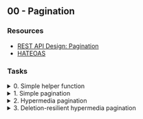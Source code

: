 ## 00 - Pagination

### Resources

- [REST API Design: Pagination](https://www.moesif.com/blog/technical/api-design/REST-API-Design-Filtering-Sorting-and-Pagination/#pagination "REST API Design: Pagination")
- [HATEOAS](https://en.wikipedia.org/wiki/HATEOAS "HATEOAS")

### Tasks

<details>
<summary>0. Simple helper function</summary>

Write a function named `index_range` that takes two integer parameters `page` and `page_size`.

This function should return a tuple of two elements. The first element is the start index and the second element is the end index. These indexes represent the range of indexes to be returned in a list for the given pagination parameters.

The page numbers start from 1, meaning the first page is referred to as page 1.

```sh
bob@dylan:~$ cat 0-main.py
#!/usr/bin/env python3
"""
Main file
"""

index_range = __import__('0-simple_helper_function').index_range

res = index_range(1, 7)
print(type(res))
print(res)

res = index_range(page=3, page_size=15)
print(type(res))
print(res)

bob@dylan:~$ ./0-main.py
<class 'tuple'>
(0, 7)
<class 'tuple'>
(30, 45)
bob@dylan:~$
```

**File:**

- File: `0-simple_helper_function.py`
</details>

<details>
<summary>1. Simple pagination</summary>

Copy `index_range` from the previous task and the following class into your code

```sh
import csv
import math
from typing import List


class Server:
    """Server class to paginate a database of popular baby names.
    """
    DATA_FILE = "Popular_Baby_Names.csv"

    def __init__(self):
        self.__dataset = None

    def dataset(self) -> List[List]:
        """Cached dataset
        """
        if self.__dataset is None:
            with open(self.DATA_FILE) as f:
                reader = csv.reader(f)
                dataset = [row for row in reader]
            self.__dataset = dataset[1:]

        return self.__dataset

    def get_page(self, page: int = 1, page_size: int = 10) -> List[List]:
            pass
```

Create a function called `get_page` that accepts two integer parameters: `page` and `page_size`, with default values of 1 to 10 respectively.

- You need to use this CSV file (The same one shown at the beginning of the project)
- Use `assert` to ensure that both arguments are positive integers.
- Use the `index_range` function to determine the correct indexes for proper pagination of the dataset and return the corresponding page of the dataset (i.e, the correct list of rows).
- If the input arguments are outside the range of the dataset, the function should return an empty list.

```sh
bob@dylan:~$  wc -l Popular_Baby_Names.csv
19419 Popular_Baby_Names.csv
bob@dylan:~$
bob@dylan:~$ head Popular_Baby_Names.csv
Year of Birth,Gender,Ethnicity,Child's First Name,Count,Rank
2016,FEMALE,ASIAN AND PACIFIC ISLANDER,Olivia,172,1
2016,FEMALE,ASIAN AND PACIFIC ISLANDER,Chloe,112,2
2016,FEMALE,ASIAN AND PACIFIC ISLANDER,Sophia,104,3
2016,FEMALE,ASIAN AND PACIFIC ISLANDER,Emma,99,4
2016,FEMALE,ASIAN AND PACIFIC ISLANDER,Emily,99,4
2016,FEMALE,ASIAN AND PACIFIC ISLANDER,Mia,79,5
2016,FEMALE,ASIAN AND PACIFIC ISLANDER,Charlotte,59,6
2016,FEMALE,ASIAN AND PACIFIC ISLANDER,Sarah,57,7
2016,FEMALE,ASIAN AND PACIFIC ISLANDER,Isabella,56,8
bob@dylan:~$
bob@dylan:~$  cat 1-main.py
#!/usr/bin/env python3
"""
Main file
"""

Server = __import__('1-simple_pagination').Server

server = Server()

try:
    should_err = server.get_page(-10, 2)
except AssertionError:
    print("AssertionError raised with negative values")

try:
    should_err = server.get_page(0, 0)
except AssertionError:
    print("AssertionError raised with 0")

try:
    should_err = server.get_page(2, 'Bob')
except AssertionError:
    print("AssertionError raised when page and/or page_size are not ints")


print(server.get_page(1, 3))
print(server.get_page(3, 2))
print(server.get_page(3000, 100))

bob@dylan:~$
bob@dylan:~$ ./1-main.py
AssertionError raised with negative values
AssertionError raised with 0
AssertionError raised when page and/or page_size are not ints
[['2016', 'FEMALE', 'ASIAN AND PACIFIC ISLANDER', 'Olivia', '172', '1'], ['2016', 'FEMALE', 'ASIAN AND PACIFIC ISLANDER', 'Chloe', '112', '2'], ['2016', 'FEMALE', 'ASIAN AND PACIFIC ISLANDER', 'Sophia', '104', '3']]
[['2016', 'FEMALE', 'ASIAN AND PACIFIC ISLANDER', 'Emily', '99', '4'], ['2016', 'FEMALE', 'ASIAN AND PACIFIC ISLANDER', 'Mia', '79', '5']]
[]
bob@dylan:~$
```

**File:**

- File: `1-simple_pagination.py`
</details>

<details>
<summary>2. Hypermedia pagination</summary>

Replicate code from the previous task.

Create a function called `get_hyper` that accepts the same parameters (and default values) as `get_page`. This function should return a dictionary with the following keys and their corresponding values:

- `page_size`: the size of the returned page from the dataset
- `page`: the number of the current page
- `data`: the page of the dataset (same as the return from the previous task)
- `next_page`: the number of the next page, or `None` if there is no next page
- `prev_page`: the number of the previous page, or `None` if there is no previous page
- `total_pages`: the total number of pages in the dataset, represented as an integer

Ensure that you reuse the `get_page` function in your implementation.

If necessary, you can use the `math` module.

```sh
bob@dylan:~$ cat 2-main.py
#!/usr/bin/env python3
"""
Main file
"""

Server = __import__('2-hypermedia_pagination').Server

server = Server()

print(server.get_hyper(1, 2))
print("---")
print(server.get_hyper(2, 2))
print("---")
print(server.get_hyper(100, 3))
print("---")
print(server.get_hyper(3000, 100))

bob@dylan:~$
bob@dylan:~$ ./2-main.py
{'page_size': 2, 'page': 1, 'data': [['2016', 'FEMALE', 'ASIAN AND PACIFIC ISLANDER', 'Olivia', '172', '1'], ['2016', 'FEMALE', 'ASIAN AND PACIFIC ISLANDER', 'Chloe', '112', '2']], 'next_page': 2, 'prev_page': None, 'total_pages': 9709}
---
{'page_size': 2, 'page': 2, 'data': [['2016', 'FEMALE', 'ASIAN AND PACIFIC ISLANDER', 'Sophia', '104', '3'], ['2016', 'FEMALE', 'ASIAN AND PACIFIC ISLANDER', 'Emma', '99', '4']], 'next_page': 3, 'prev_page': 1, 'total_pages': 9709}
---
{'page_size': 3, 'page': 100, 'data': [['2016', 'FEMALE', 'BLACK NON HISPANIC', 'Londyn', '14', '39'], ['2016', 'FEMALE', 'BLACK NON HISPANIC', 'Amirah', '14', '39'], ['2016', 'FEMALE', 'BLACK NON HISPANIC', 'McKenzie', '14', '39']], 'next_page': 101, 'prev_page': 99, 'total_pages': 6473}
---
{'page_size': 0, 'page': 3000, 'data': [], 'next_page': None, 'prev_page': 2999, 'total_pages': 195}
bob@dylan:~$
```

**File:**

- File: `2-hypermedia_pagination.py`
</details>

<details>
<summary>3. Deletion-resilient hypermedia pagination</summary>

Sure, here's the rephrased version:

The objective here is to ensure that if certain rows are deleted from the dataset between two queries, the user does not skip any items from the dataset when navigating to a different page.

Begin with this code in `3-hypermedia_del_pagination.py`:

```python
#!/usr/bin/env python3
"""
Hypermedia pagination resilient to deletions
"""

import csv
import math
from typing import List


class Server:
    """Server class to paginate a database of popular baby names.
    """
    DATA_FILE = "Popular_Baby_Names.csv"

    def __init__(self):
        self.__dataset = None
        self.__indexed_dataset = None

    def dataset(self) -> List[List]:
        """Cached dataset
        """
        if self.__dataset is None:
            with open(self.DATA_FILE) as f:
                reader = csv.reader(f)
                data = [row for row in reader]
            self.__dataset = data[1:]

        return self.__dataset

    def indexed_dataset(self) -> Dict[int, List]:
        """Dataset indexed by sorting position, starting at 0
        """
        if self.__indexed_dataset is None:
            data = self.dataset()
            truncated_data = data[:1000]
            self.__indexed_dataset = {
                i: data[i] for i in range(len(data))
            }
        return self.__indexed_dataset

    def get_hyper_index(self, index: int = None, page_size: int = 10) -> Dict:
            pass
```

In this code, the `Server` class is used to paginate a database of popular baby names. The `get_hyper_index` method is yet to be implemented. It will take an index and page size as arguments and return a dictionary.

Create a method named `get_hyper_index` that takes two integers parametes: `index`, which defaults to `None`, and `page_size`, which defaults to 10.

The method should return a dictionary that includes the following key-value pairs:

- `index`: the current starting index of the returned page. This is the index of the first item on the current page. For instance, if the user requests page 3 with a `page_size` of 20 and no data has been removed from the dataset, the current index should be 60.
- `next_index`: the index to query next. This should be the index of the first item following the last item on the current page.
- `page_size`: the size of the current page
- `data`: the actual page of the dataset

**_Requirments/Behaviour:_**

- Use `assert` to ensure that `index` is within a valid range.
- If the user queries index 0 with a `page_size` of 10, they should receive rows indexed from 0 to 9 inclusive.
- If they request the next index (10) with a `page_size` of 10, but rows 3, 6, and 7 have been deleted, the user should still receive rows indexed from 10 to 19 inclusive.

```sh
bob@dylan:~$ cat 3-main.py
#!/usr/bin/env python3
"""
Main file
"""

Server = __import__('3-hypermedia_del_pagination').Server

server = Server()

server.indexed_dataset()

try:
    server.get_hyper_index(300000, 100)
except AssertionError:
    print("AssertionError raised when out of range")


index = 3
page_size = 2

print("Nb items: {}".format(len(server._Server__indexed_dataset)))

# 1- request first index
res = server.get_hyper_index(index, page_size)
print(res)

# 2- request next index
print(server.get_hyper_index(res.get('next_index'), page_size))

# 3- remove the first index
del server._Server__indexed_dataset[res.get('index')]
print("Nb items: {}".format(len(server._Server__indexed_dataset)))

# 4- request again the initial index -> the first data retreives is not the same as the first request
print(server.get_hyper_index(index, page_size))

# 5- request again initial next index -> same data page as the request 2-
print(server.get_hyper_index(res.get('next_index'), page_size))

bob@dylan:~$
bob@dylan:~$ ./3-main.py
AssertionError raised when out of range
Nb items: 19418
{'index': 3, 'data': [['2016', 'FEMALE', 'ASIAN AND PACIFIC ISLANDER', 'Emma', '99', '4'], ['2016', 'FEMALE', 'ASIAN AND PACIFIC ISLANDER', 'Emily', '99', '4']], 'page_size': 2, 'next_index': 5}
{'index': 5, 'data': [['2016', 'FEMALE', 'ASIAN AND PACIFIC ISLANDER', 'Mia', '79', '5'], ['2016', 'FEMALE', 'ASIAN AND PACIFIC ISLANDER', 'Charlotte', '59', '6']], 'page_size': 2, 'next_index': 7}
Nb items: 19417
{'index': 3, 'data': [['2016', 'FEMALE', 'ASIAN AND PACIFIC ISLANDER', 'Emily', '99', '4'], ['2016', 'FEMALE', 'ASIAN AND PACIFIC ISLANDER', 'Mia', '79', '5']], 'page_size': 2, 'next_index': 6}
{'index': 5, 'data': [['2016', 'FEMALE', 'ASIAN AND PACIFIC ISLANDER', 'Mia', '79', '5'], ['2016', 'FEMALE', 'ASIAN AND PACIFIC ISLANDER', 'Charlotte', '59', '6']], 'page_size': 2, 'next_index': 7}
bob@dylan:~$
```

**File:**

- File: `3-hypermedia_del_pagination.py`
</details>
